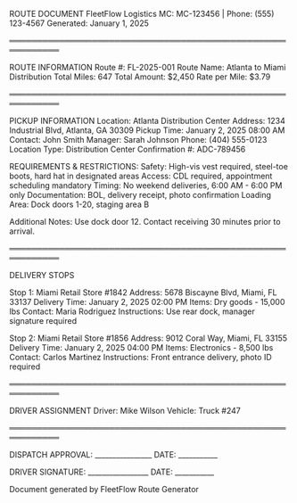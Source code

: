 ROUTE DOCUMENT
FleetFlow Logistics
MC: MC-123456 | Phone: (555) 123-4567
Generated: January 1, 2025

═══════════════════════════════════════════════════════════

ROUTE INFORMATION
Route #: FL-2025-001
Route Name: Atlanta to Miami Distribution
Total Miles: 647
Total Amount: $2,450
Rate per Mile: $3.79

═══════════════════════════════════════════════════════════

PICKUP INFORMATION
Location: Atlanta Distribution Center
Address: 1234 Industrial Blvd, Atlanta, GA 30309
Pickup Time: January 2, 2025 08:00 AM
Contact: John Smith
Manager: Sarah Johnson
Phone: (404) 555-0123
Location Type: Distribution Center
Confirmation #: ADC-789456

REQUIREMENTS & RESTRICTIONS:
Safety: High-vis vest required, steel-toe boots, hard hat in designated areas
Access: CDL required, appointment scheduling mandatory
Timing: No weekend deliveries, 6:00 AM - 6:00 PM only
Documentation: BOL, delivery receipt, photo confirmation
Loading Area: Dock doors 1-20, staging area B

Additional Notes: Use dock door 12. Contact receiving 30 minutes prior to arrival.

═══════════════════════════════════════════════════════════

DELIVERY STOPS

Stop 1: Miami Retail Store #1842
Address: 5678 Biscayne Blvd, Miami, FL 33137
Delivery Time: January 2, 2025 02:00 PM
Items: Dry goods - 15,000 lbs
Contact: Maria Rodriguez
Instructions: Use rear dock, manager signature required

Stop 2: Miami Retail Store #1856
Address: 9012 Coral Way, Miami, FL 33155
Delivery Time: January 2, 2025 04:00 PM
Items: Electronics - 8,500 lbs
Contact: Carlos Martinez
Instructions: Front entrance delivery, photo ID required

═══════════════════════════════════════════════════════════

DRIVER ASSIGNMENT
Driver: Mike Wilson
Vehicle: Truck #247

═══════════════════════════════════════════════════════════

DISPATCH APPROVAL: ________________    DATE: ___________

DRIVER SIGNATURE: _________________    DATE: ___________

Document generated by FleetFlow Route Generator
